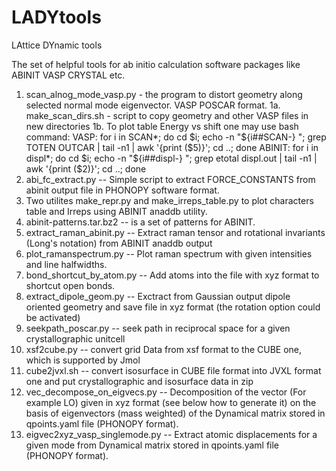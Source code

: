 # LADYtools
LAttice DYnamic tools

The set of helpful tools for ab initio calculation software packages like ABINIT VASP CRYSTAL etc.

1.  scan_alnog_mode_vasp.py - the program to distort geometry along selected normal mode eigenvector. VASP POSCAR format.
1a. make_scan_dirs.sh - script to copy geometry and other VASP files in new directories
1b. To plot table Energy vs shift one may use bash command:
VASP:
for i in SCAN*; do cd $i; echo -n "${i##SCAN-} "; grep TOTEN OUTCAR | tail -n1 | awk '{print ($5)}'; cd ..; done
ABINIT:
for i in displ*; do cd $i; echo -n "${i##displ-} "; grep etotal displ.out | tail -n1 | awk '{print ($2)}'; cd ..; done
2.  abi_fc_extract.py -- Simple script to extract FORCE_CONSTANTS from abinit output file in PHONOPY software format.
3.  Two utilites make_repr.py and make_irreps_table.py to plot characters table and Irreps using ABINIT anaddb utility.
4.  abinit-patterns.tar.bz2 -- is a set of patterns for ABINIT.
5.  extract_raman_abinit.py -- Extract raman tensor and rotational invariants (Long's notation) from ABINIT anaddb output
6.  plot_ramanspectrum.py -- Plot raman spectrum with given intensities and line halfwidths.
7.  bond_shortcut_by_atom.py -- Add atoms into the file with xyz format to shortcut open bonds.
8.  extract_dipole_geom.py --  Exctract from Gaussian output dipole oriented geometry and save file in xyz format (the rotation option could be activated)
9.  seekpath_poscar.py -- seek path in reciprocal space for a given crystallographic unitcell
10. xsf2cube.py -- convert grid Data from xsf format to the CUBE one, which is supported by Jmol
11. cube2jvxl.sh -- convert isosurface in CUBE file format into JVXL format one and put crystallographic and isosurface data in zip
12. vec_decompose_on_eigvecs.py -- Decomposition of the vector (For example LO) given in xyz format (see below how to generate it) on
    the basis of eigenvectors (mass weighted) of the Dynamical matrix stored in qpoints.yaml file (PHONOPY format).
13. eigvec2xyz_vasp_singlemode.py -- Extract atomic displacements for a given mode from Dynamical matrix stored in qpoints.yaml file (PHONOPY format).